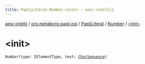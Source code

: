 ```yaml
---
title: PapljLiteral.Number.<init> - aesi-intellij
---
```


[aesi-intellij](../../../index.html) / [org.metaborg.paplj.psi](../../index.html) / [PapljLiteral](../index.html) / [Number](index.html) / [&lt;init&gt;](.)

# &lt;init&gt;

`Number(type: IElementType, text: `[`CharSequence`](https://kotlinlang.org/api/latest/jvm/stdlib/kotlin/-char-sequence/index.html)`)`